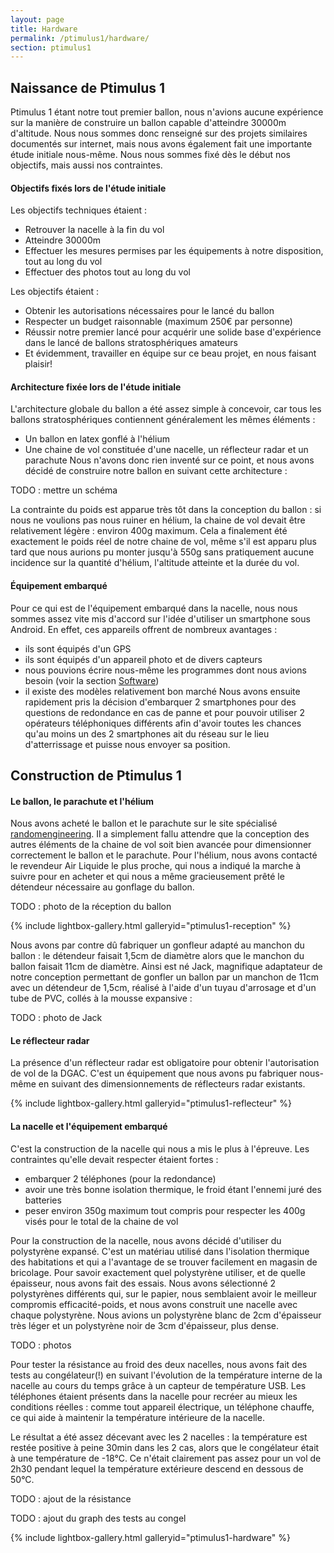 ```yaml
---
layout: page
title: Hardware
permalink: /ptimulus1/hardware/
section: ptimulus1
---
```


## Naissance de Ptimulus 1
Ptimulus 1 étant notre tout premier ballon, nous n'avions aucune expérience sur la manière de construire un ballon capable d'atteindre 30000m d'altitude. Nous nous sommes donc renseigné sur des projets similaires documentés sur internet, mais nous avons également fait une importante étude initiale nous-même. Nous nous sommes fixé dès le début nos objectifs, mais aussi nos contraintes.

#### Objectifs fixés lors de l'étude initiale
Les objectifs techniques étaient :

- Retrouver la nacelle à la fin du vol
- Atteindre 30000m
- Effectuer les mesures permises par les équipements à notre disposition, tout au long du vol
- Effectuer des photos tout au long du vol

Les objectifs étaient :

- Obtenir les autorisations nécessaires pour le lancé du ballon
- Respecter un budget raisonnable (maximum 250€ par personne)
- Réussir notre premier lancé pour acquérir une solide base d'expérience dans le lancé de ballons stratosphériques amateurs
- Et évidemment, travailler en équipe sur ce beau projet, en nous faisant plaisir!


#### Architecture fixée lors de l'étude initiale
L'architecture globale du ballon a été assez simple à concevoir, car tous les ballons stratosphériques contiennent généralement les mêmes éléments :

- Un ballon en latex gonflé à l'hélium
- Une chaine de vol constituée d'une nacelle, un réflecteur radar et un parachute
Nous n'avons donc rien inventé sur ce point, et nous avons décidé de construire notre ballon en suivant cette architecture :

TODO : mettre un schéma

La contrainte du poids est apparue très tôt dans la conception du ballon : si nous ne voulions pas nous ruiner en hélium, la chaine de vol devait être relativement légère : environ 400g maximum. Cela a finalement été exactement le poids réel de notre chaine de vol, même s'il est apparu plus tard que nous aurions pu monter jusqu'à 550g sans pratiquement aucune incidence sur la quantité d'hélium, l'altitude atteinte et la durée du vol.

#### Équipement embarqué
Pour ce qui est de l'équipement embarqué dans la nacelle, nous nous sommes assez vite mis d'accord sur l'idée d'utiliser un smartphone sous Android. En effet, ces appareils offrent de nombreux avantages :

- ils sont équipés d'un GPS
- ils sont équipés d'un appareil photo et de divers capteurs
- nous pouvions écrire nous-même les programmes dont nous avions besoin (voir la section [Software](/ptimulus1/hardware/))
- il existe des modèles relativement bon marché
Nous avons ensuite rapidement pris la décision d'embarquer 2 smartphones pour des questions de redondance en cas de panne et pour pouvoir utiliser 2 opérateurs téléphoniques différents afin d'avoir toutes les chances qu'au moins un des 2 smartphones ait du réseau sur le lieu d'atterrissage et puisse nous envoyer sa position.


## Construction de Ptimulus 1

#### Le ballon, le parachute et l'hélium
Nous avons acheté le ballon et le parachute sur le site spécialisé [randomengineering](http://www.randomengineering.co.uk). Il a simplement fallu attendre que la conception des autres éléments de la chaine de vol soit bien avancée pour dimensionner correctement le ballon et le parachute.
Pour l'hélium, nous avons contacté le revendeur Air Liquide le plus proche, qui nous a indiqué la marche à suivre pour en acheter et qui nous a même gracieusement prêté le détendeur nécessaire au gonflage du ballon.

TODO : photo de la réception du ballon

{% include lightbox-gallery.html galleryid="ptimulus1-reception" %}

Nous avons par contre dû fabriquer un gonfleur adapté au manchon du ballon : le détendeur faisait 1,5cm de diamètre alors que le manchon du ballon faisait 11cm de diamètre. Ainsi est né Jack, magnifique adaptateur de notre conception permettant de gonfler un ballon par un manchon de 11cm avec un détendeur de 1,5cm, réalisé à l'aide d'un tuyau d'arrosage et d'un tube de PVC, collés à la mousse expansive :

TODO : photo de Jack

#### Le réflecteur radar
La présence d'un réflecteur radar est obligatoire pour obtenir l'autorisation de vol de la DGAC. C'est un équipement que nous avons pu fabriquer nous-même en suivant des dimensionnements de réflecteurs radar existants.

{% include lightbox-gallery.html galleryid="ptimulus1-reflecteur" %}

#### La nacelle et l'équipement embarqué
C'est la construction de la nacelle qui nous a mis le plus à l'épreuve. Les contraintes qu'elle devait respecter étaient fortes :

- embarquer 2 téléphones (pour la redondance)
- avoir une très bonne isolation thermique, le froid étant l'ennemi juré des batteries
- peser environ 350g maximum tout compris pour respecter les 400g visés pour le total de la chaine de vol

Pour la construction de la nacelle, nous avons décidé d'utiliser du polystyrène expansé. C'est un matériau utilisé dans l'isolation thermique des habitations et qui a l'avantage de se trouver facilement en magasin de bricolage.
Pour savoir exactement quel polystyrène utiliser, et de quelle épaisseur, nous avons fait des essais. Nous avons sélectionné 2 polystyrènes différents qui, sur le papier, nous semblaient avoir le meilleur compromis efficacité-poids, et nous avons construit une nacelle avec chaque polystyrène.
Nous avions un polystyrène blanc de 2cm d'épaisseur très léger et un polystyrène noir de 3cm d'épaisseur, plus dense.

TODO : photos

Pour tester la résistance au froid des deux nacelles, nous avons fait des tests au congélateur(!) en suivant l'évolution de la température interne de la nacelle au cours du temps grâce à un capteur de température USB. Les téléphones étaient présents dans la nacelle pour recréer au mieux les conditions réelles : comme tout appareil électrique, un téléphone chauffe, ce qui aide à maintenir la température intérieure de la nacelle.

Le résultat a été assez décevant avec les 2 nacelles : la température est restée positive à peine 30min dans les 2 cas, alors que le congélateur était à une température de -18°C. Ce n'était clairement pas assez pour un vol de 2h30 pendant lequel la température extérieure descend en dessous de 50°C.

TODO : ajout de la résistance

TODO : ajout du graph des tests au congel




{% include lightbox-gallery.html galleryid="ptimulus1-hardware" %}
